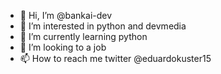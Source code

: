 - 👋 Hi, I’m @bankai-dev
- 👀 I’m interested in python and devmedia 
- 🌱 I’m currently learning python
- 💞️ I’m looking to a job
- 📫 How to reach me twitter @eduardokuster15 

<!---
bankai-dev/bankai-dev is a ✨ special ✨ repository because its `README.md` (this file) appears on your GitHub profile.
You can click the Preview link to take a look at your changes.
--->
